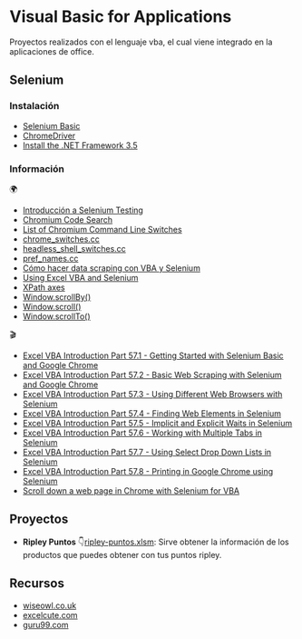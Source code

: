 # Visual Basic for Applications
Proyectos realizados con el lenguaje vba, el cual viene integrado en la aplicaciones de office.

## Selenium
### Instalación
- [Selenium Basic](https://github.com/florentbr/SeleniumBasic/releases)  
- [ChromeDriver](https://sites.google.com/chromium.org/driver/)
- [Install the .NET Framework 3.5](https://docs.microsoft.com/en-us/dotnet/framework/install/dotnet-35-windows)  

### Información
🌍
- [Introducción a Selenium Testing](https://qalified.com/introduccion-a-selenium-testing/)
- [Chromium Code Search](https://source.chromium.org/)
- [List of Chromium Command Line Switches](https://peter.sh/experiments/chromium-command-line-switches/)
- [chrome_switches.cc](https://chromium.googlesource.com/chromium/src/+/master/chrome/common/chrome_switches.cc)
- [headless_shell_switches.cc](https://chromium.googlesource.com/chromium/src/+/master/headless/app/headless_shell_switches.cc)
- [pref_names.cc](https://chromium.googlesource.com/chromium/src/+/master/chrome/common/pref_names.cc)
- [Cómo hacer data scraping con VBA y Selenium](https://excelcute.com/vba-data-scraping-selenium/)
- [Using Excel VBA and Selenium](https://www.guru99.com/excel-vba-selenium.html)
- [XPath axes](https://jrebecchi.github.io/xpath-helper/xpath-axes.html)
- [Window.scrollBy()](https://developer.mozilla.org/es/docs/Web/API/Window/scrollBy)
- [Window.scroll()](https://developer.mozilla.org/es/docs/Web/API/Window/scroll)
- [Window.scrollTo()](https://developer.mozilla.org/es/docs/Web/API/Window/scrollTo)

🎬
- [Excel VBA Introduction Part 57.1 - Getting Started with Selenium Basic and Google Chrome](https://www.youtube.com/watch?v=FoxWcvZzYVk)  
- [Excel VBA Introduction Part 57.2 - Basic Web Scraping with Selenium and Google Chrome](https://www.youtube.com/watch?v=y7yWL0oCB3k)
- [Excel VBA Introduction Part 57.3 - Using Different Web Browsers with Selenium](https://www.youtube.com/watch?v=qxNx12RWihU)
- [Excel VBA Introduction Part 57.4 - Finding Web Elements in Selenium](https://www.youtube.com/watch?v=lr7CFZEI2YA&t=825s)
- [Excel VBA Introduction Part 57.5 - Implicit and Explicit Waits in Selenium](https://www.youtube.com/watch?v=ii1LxfEfY44)
- [Excel VBA Introduction Part 57.6 - Working with Multiple Tabs in Selenium](https://www.youtube.com/watch?v=_IlkdRwgIwg)
- [Excel VBA Introduction Part 57.7 - Using Select Drop Down Lists in Selenium](https://www.youtube.com/watch?v=-kjq_8i9buM)
- [Excel VBA Introduction Part 57.8 - Printing in Google Chrome using Selenium](https://www.youtube.com/watch?v=jEYvgU46gmE)
- [Scroll down a web page in Chrome with Selenium for VBA](https://www.youtube.com/watch?v=s3Bxb0wthqI)

## Proyectos
- **Ripley Puntos** 👇[ripley-puntos.xlsm](https://github.com/acastillom24/vba/raw/main/web-scraping/ripley-puntos.xlsm): Sirve obtener la información de los productos que puedes obtener con tus puntos ripley.

## Recursos
- [wiseowl.co.uk](https://www.wiseowl.co.uk/)
- [excelcute.com](https://excelcute.com/)
- [guru99.com](https://www.guru99.com/)